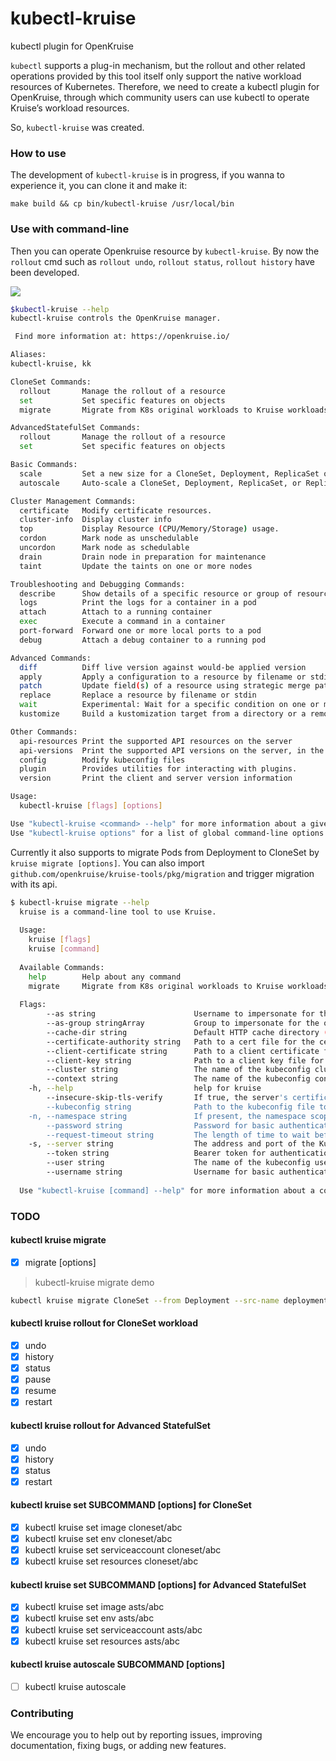 # kubectl-kruise
kubectl plugin for OpenKruise

`kubectl` supports a plug-in mechanism, but the rollout and other related operations provided by this tool itself only support the native workload resources of Kubernetes.
Therefore, we need to create a kubectl plugin for OpenKruise, through which community users can use kubectl to operate Kruise’s workload resources.

So, `kubectl-kruise` was created.

### How to use
The development of  `kubectl-kruise`  is in progress, if you wanna to experience it, you can clone it and make it:

```
make build && cp bin/kubectl-kruise /usr/local/bin

```

### Use with command-line 

Then you can operate Openkruise resource by `kubectl-kruise`.
By now the `rollout` cmd such as `rollout undo`, `rollout status`, `rollout history` have been developed.

![](https://tva1.sinaimg.cn/large/008i3skNgy1gqmmcx5nlqj31eo0je420.jpg)


```bash
$kubectl-kruise --help
kubectl-kruise controls the OpenKruise manager.

 Find more information at: https://openkruise.io/

Aliases:
kubectl-kruise, kk

CloneSet Commands:
  rollout       Manage the rollout of a resource
  set           Set specific features on objects
  migrate       Migrate from K8s original workloads to Kruise workloads

AdvancedStatefulSet Commands:
  rollout       Manage the rollout of a resource
  set           Set specific features on objects

Basic Commands:
  scale         Set a new size for a CloneSet, Deployment, ReplicaSet or Replication Controller
  autoscale     Auto-scale a CloneSet, Deployment, ReplicaSet, or ReplicationController

Cluster Management Commands:
  certificate   Modify certificate resources.
  cluster-info  Display cluster info
  top           Display Resource (CPU/Memory/Storage) usage.
  cordon        Mark node as unschedulable
  uncordon      Mark node as schedulable
  drain         Drain node in preparation for maintenance
  taint         Update the taints on one or more nodes

Troubleshooting and Debugging Commands:
  describe      Show details of a specific resource or group of resources
  logs          Print the logs for a container in a pod
  attach        Attach to a running container
  exec          Execute a command in a container
  port-forward  Forward one or more local ports to a pod
  debug         Attach a debug container to a running pod

Advanced Commands:
  diff          Diff live version against would-be applied version
  apply         Apply a configuration to a resource by filename or stdin
  patch         Update field(s) of a resource using strategic merge patch
  replace       Replace a resource by filename or stdin
  wait          Experimental: Wait for a specific condition on one or many resources.
  kustomize     Build a kustomization target from a directory or a remote url.

Other Commands:
  api-resources Print the supported API resources on the server
  api-versions  Print the supported API versions on the server, in the form of "group/version"
  config        Modify kubeconfig files
  plugin        Provides utilities for interacting with plugins.
  version       Print the client and server version information

Usage:
  kubectl-kruise [flags] [options]

Use "kubectl-kruise <command> --help" for more information about a given command.
Use "kubectl-kruise options" for a list of global command-line options (applies to all commands).
```

Currently it also supports to migrate Pods from Deployment to CloneSet by `kruise migrate [options]`.
You can also import `github.com/openkruise/kruise-tools/pkg/migration` and trigger migration with its api.

```bash
$ kubectl-kruise migrate --help
  kruise is a command-line tool to use Kruise.
  
  Usage:
    kruise [flags]
    kruise [command]
  
  Available Commands:
    help        Help about any command
    migrate     Migrate from K8s original workloads to Kruise workloads
  
  Flags:
        --as string                      Username to impersonate for the operation
        --as-group stringArray           Group to impersonate for the operation, this flag can be repeated to specify multiple groups.
        --cache-dir string               Default HTTP cache directory (default "/Users/wsy/.kube/http-cache")
        --certificate-authority string   Path to a cert file for the certificate authority
        --client-certificate string      Path to a client certificate file for TLS
        --client-key string              Path to a client key file for TLS
        --cluster string                 The name of the kubeconfig cluster to use
        --context string                 The name of the kubeconfig context to use
    -h, --help                           help for kruise
        --insecure-skip-tls-verify       If true, the server's certificate will not be checked for validity. This will make your HTTPS connections insecure
        --kubeconfig string              Path to the kubeconfig file to use for CLI requests.
    -n, --namespace string               If present, the namespace scope for this CLI request
        --password string                Password for basic authentication to the API server
        --request-timeout string         The length of time to wait before giving up on a single server request. Non-zero values should contain a corresponding time unit (e.g. 1s, 2m, 3h). A value of zero means don't timeout requests. (default "0")
    -s, --server string                  The address and port of the Kubernetes API server
        --token string                   Bearer token for authentication to the API server
        --user string                    The name of the kubeconfig user to use
        --username string                Username for basic authentication to the API server
  
  Use "kubectl-kruise [command] --help" for more information about a command.
```

### TODO
#### kubectl kruise migrate
   * [x] migrate [options]

> kubectl-kruise migrate demo
```bash
kubectl kruise migrate CloneSet --from Deployment --src-name deployment-demo --dst-name cloneset-demo --create --copy
```
   
#### kubectl kruise rollout for CloneSet workload
   * [x] undo
   * [x] history
   * [x] status
   * [x] pause
   * [x] resume
   * [x] restart
   
#### kubectl kruise rollout for Advanced StatefulSet
   * [x]  undo
   * [x] history
   * [x] status
   * [x] restart
   
#### kubectl kruise set SUBCOMMAND [options] for CloneSet
   * [x] kubectl kruise set image cloneset/abc
   * [x] kubectl kruise set env cloneset/abc
   * [x] kubectl kruise set serviceaccount cloneset/abc
   * [x] kubectl kruise set resources cloneset/abc
   
#### kubectl kruise set SUBCOMMAND [options] for Advanced StatefulSet
   * [x] kubectl kruise set image asts/abc
   * [x] kubectl kruise set env asts/abc
   * [x] kubectl kruise set serviceaccount asts/abc
   * [x] kubectl kruise set resources asts/abc
   
#### kubectl kruise autoscale SUBCOMMAND [options]
   * [ ] kubectl kruise autoscale 
 

### Contributing
We encourage you to help out by reporting issues, improving documentation, fixing bugs, or adding new features. 
